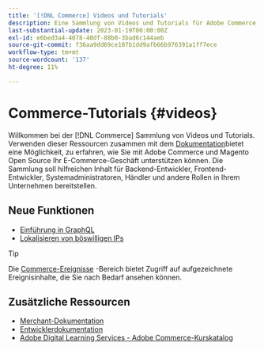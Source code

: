 ```yaml
---
title: '[!DNL Commerce] Videos und Tutorials'
description: Eine Sammlung von Videos und Tutorials für Adobe Commerce und Magento Open Source
last-substantial-update: 2023-01-19T00:00:00Z
exl-id: e6bed3a4-4078-40df-88b0-3bad6c144aeb
source-git-commit: f36aa9dd69ce107b1dd9afb66b976391a1ff7ece
workflow-type: tm+mt
source-wordcount: '137'
ht-degree: 11%

---
```


# Commerce-Tutorials {#videos}

Willkommen bei der [!DNL Commerce] Sammlung von Videos und Tutorials. Verwenden dieser Ressourcen zusammen mit dem [Dokumentation](https://experienceleague.adobe.com/docs/commerce.html)bietet eine Möglichkeit, zu erfahren, wie Sie mit Adobe Commerce und Magento Open Source Ihr E-Commerce-Geschäft unterstützen können. Die Sammlung soll hilfreichen Inhalt für Backend-Entwickler, Frontend-Entwickler, Systemadministratoren, Händler und andere Rollen in Ihrem Unternehmen bereitstellen.

<div id="whats-new-section">

## Neue Funktionen

- [Einführung in GraphQL](../graphql-rest/intro-graphql.md)
- [Lokalisieren von böswilligen IPs](../new-relic/malicious-ip.md)

</div>

>[!TIP]
>
>Die [Commerce-Ereignisse](https://experienceleague.adobe.com/docs/commerce-events/events/overview.html) -Bereich bietet Zugriff auf aufgezeichnete Ereignisinhalte, die Sie nach Bedarf ansehen können.

## Zusätzliche Ressourcen

- [Merchant-Dokumentation](https://experienceleague.adobe.com/docs/commerce-admin/user-guides/home.html)
- [Entwicklerdokumentation](https://developer.adobe.com/commerce)
- [Adobe Digital Learning Services - Adobe Commerce-Kurskatalog](https://learning.adobe.com/catalog.html?solution=Adobe%20Commerce)
